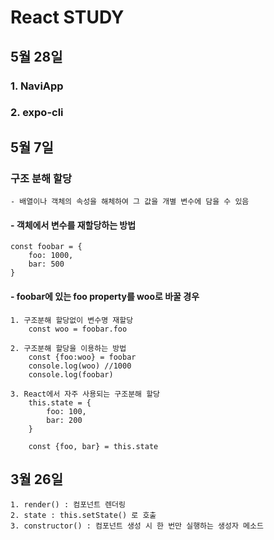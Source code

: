 # React STUDY

## 5월 28일
### 1. NaviApp
### 2. expo-cli


## 5월 7일
### 구조 분해 할당
    - 배열이나 객체의 속성을 해체하여 그 값을 개별 변수에 담을 수 있음

#### - 객체에서 변수를 재할당하는 방법 
    const foobar = {
        foo: 1000,
        bar: 500
    }
#### - foobar에 있는 foo property를 woo로 바꿀 경우
    1. 구조분해 할당없이 변수명 재할당
        const woo = foobar.foo

    2. 구조분해 할당을 이용하는 방법
        const {foo:woo} = foobar
        console.log(woo) //1000
        console.log(foobar)

    3. React에서 자주 사용되는 구조분해 할당
        this.state = {
            foo: 100,
            bar: 200
        }
        
        const {foo, bar} = this.state

## 3월 26일
    1. render() : 컴포넌트 렌더링
    2. state : this.setState() 로 호출
    3. constructor() : 컴포넌트 생성 시 한 번만 실행하는 생성자 메소드

